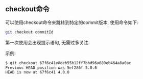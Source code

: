 ## checkout命令
可以使用checkout命令来跳转到特定的commit版本, 使用命令如下:
```bash
git checkout commitId
```
第一次使用会出现提示语句, 无需过多关注.

示例:
```bash
$ git checkout 67f6c41e8deb55b12ff7bbd96a689eb464a8a0ac
Previous HEAD position was 5ef286f 5.0.0
HEAD is now at 67f6c41 4.0.0
```
